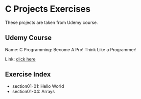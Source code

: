 # C Projects Exercises

These projects are taken from Udemy course.

## Udemy Course

Name: C Programming: Become A Pro! Think Like a Programmer!

Link: [click here](https://www.udemy.com/share/101FTi3@O5_lo0lPdEICHZa4s1f5Xi1RhAxO6gS76yACCzLlvH9IKPT44Kh6DEAZ3ADP0UiA/)

## Exercise Index

- section01-01: Hello World
- section01-04: Arrays


